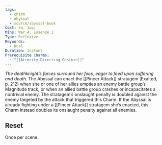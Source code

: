 ```yaml
---
tags:
  - charm
  - Abyssal
  - source/abyssal-book
Cost: 5m, 1wp; 
Mins: War 4, Essence 2
Type: Reflexive
Keywords:
  - Dual
Duration: Instant
Prerequisite Charms:
  - "[[Atrocity-Directing Gesture]]"
---
```

*The deathknight’s forces surround her foes, eager to feed upon suffering and death.*
The Abyssal can enact the [[Pincer Attack]] stratagem (Exalted, p. 212) when she or one of her allies empties an enemy battle group’s Magnitude track, or when an allied battle group crashes or incapacitates a nontrivial enemy. The stratagem’s onslaught penalty is doubled against the enemy targeted by the attack that triggered this Charm.
If the Abyssal is already fighting under a [[Pincer Attack]] stratagem she’s enacted, this Charm instead doubles its onslaught penalty against all enemies.
## Reset 
Once per scene.